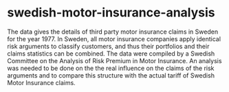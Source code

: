 # swedish-motor-insurance-analysis
The data gives the details of third party motor insurance claims in Sweden for the year 1977. In Sweden, all motor insurance companies apply identical risk arguments to classify customers, and thus their portfolios and their claims statistics can be combined. The data were compiled by a Swedish Committee on the Analysis of Risk Premium in Motor Insurance. An analysis was needed to be done on the the real influence on the claims of the risk arguments and to compare this structure with the actual tariff of Swedish Motor Insurance claims.


